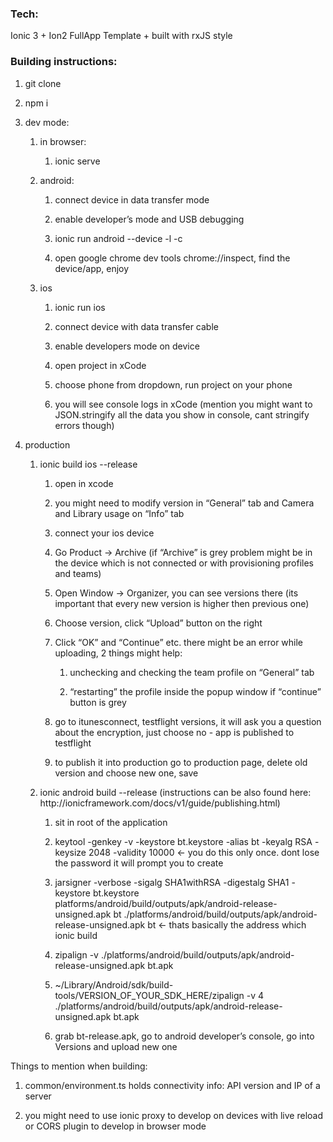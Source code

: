 <h3 dir="ltr">
    Tech:
</h3>
<p dir="ltr">
    Ionic 3 + Ion2 FullApp Template + built with rxJS style
</p>
<h3 dir="ltr">
    Building instructions:
</h3>
<ol>
    <li dir="ltr">
        <p dir="ltr">
            git clone
        </p>
    </li>
    <li dir="ltr">
        <p dir="ltr">
            npm i
        </p>
    </li>
    <li dir="ltr">
        <p dir="ltr">
            dev mode:
        </p>
    </li>
    <ol>
        <li dir="ltr">
            <p dir="ltr">
                in browser:
            </p>
        </li>
        <ol>
            <li dir="ltr">
                <p dir="ltr">
                    ionic serve
                </p>
            </li>
        </ol>
        <li dir="ltr">
            <p dir="ltr">
                android:
            </p>
        </li>
        <ol>
            <li dir="ltr">
                <p dir="ltr">
                    connect device in data transfer mode
                </p>
            </li>
            <li dir="ltr">
                <p dir="ltr">
                    enable developer’s mode and USB debugging
                </p>
            </li>
            <li dir="ltr">
                <p dir="ltr">
                    ionic run android --device -l -c
                </p>
            </li>
            <li dir="ltr">
                <p dir="ltr">
                    open google chrome dev tools chrome://inspect, find the
                    device/app, enjoy
                </p>
            </li>
        </ol>
        <li dir="ltr">
            <p dir="ltr">
                ios
            </p>
        </li>
        <ol>
            <li dir="ltr">
                <p dir="ltr">
                    ionic run ios
                </p>
            </li>
            <li dir="ltr">
                <p dir="ltr">
                    connect device with data transfer cable
                </p>
            </li>
            <li dir="ltr">
                <p dir="ltr">
                    enable developers mode on device
                </p>
            </li>
            <li dir="ltr">
                <p dir="ltr">
                    open project in xCode
                </p>
            </li>
            <li dir="ltr">
                <p dir="ltr">
                    choose phone from dropdown, run project on your phone
                </p>
            </li>
            <li dir="ltr">
                <p dir="ltr">
                    you will see console logs in xCode (mention you might want
                    to JSON.stringify all the data you show in console, cant
                    stringify errors though)
                </p>
            </li>
        </ol>
    </ol>
    <li dir="ltr">
        <p dir="ltr">
            production
        </p>
    </li>
    <ol>
        <li dir="ltr">
            <p dir="ltr">
                ionic build ios --release
            </p>
        </li>
        <ol>
            <li dir="ltr">
                <p dir="ltr">
                    open in xcode
                </p>
            </li>
            <li dir="ltr">
                <p dir="ltr">
                    you might need to modify version in “General” tab and
                    Camera and Library usage on “Info” tab
                </p>
            </li>
            <li dir="ltr">
                <p dir="ltr">
                    connect your ios device
                </p>
            </li>
            <li dir="ltr">
                <p dir="ltr">
                    Go Product -&gt; Archive (if “Archive” is grey problem
                    might be in the device which is not connected or with
                    provisioning profiles and teams)
                </p>
            </li>
            <li dir="ltr">
                <p dir="ltr">
                    Open Window -&gt; Organizer, you can see versions there
                    (its important that every new version is higher then
                    previous one)
                </p>
            </li>
            <li dir="ltr">
                <p dir="ltr">
                    Choose version, click “Upload” button on the right
                </p>
            </li>
            <li dir="ltr">
                <p dir="ltr">
                    Click “OK” and “Continue” etc. there might be an error
                    while uploading, 2 things might help:
                </p>
            </li>
            <ol>
                <li dir="ltr">
                    <p dir="ltr">
                        unchecking and checking the team profile on “General”
                        tab
                    </p>
                </li>
                <li dir="ltr">
                    <p dir="ltr">
                        “restarting” the profile inside the popup window if
                        “continue” button is grey
                    </p>
                </li>
            </ol>
            <li dir="ltr">
                <p dir="ltr">
                    go to itunesconnect, testflight versions, it will ask you a
                    question about the encryption, just choose no - app is
                    published to testflight
                </p>
            </li>
            <li dir="ltr">
                <p dir="ltr">
                    to publish it into production go to production page, delete
                    old version and choose new one, save
                </p>
            </li>
        </ol>
        <li dir="ltr">
            <p dir="ltr">
                ionic android build --release (instructions can be also found
                here: http://ionicframework.com/docs/v1/guide/publishing.html)
            </p>
        </li>
        <ol>
            <li dir="ltr">
                <p dir="ltr">
                    sit in root of the application
                </p>
            </li>
            <li dir="ltr">
                <p dir="ltr">
                    keytool -genkey -v -keystore bt.keystore -alias bt -keyalg
                    RSA -keysize 2048 -validity 10000 ← you do this only once.
                    dont lose the password it will prompt you to create
                </p>
            </li>
            <li dir="ltr">
                <p dir="ltr">
                    jarsigner -verbose -sigalg SHA1withRSA -digestalg SHA1
                    -keystore bt.keystore
                    platforms/android/build/outputs/apk/android-release-unsigned.apk
                    bt
                    ./platforms/android/build/outputs/apk/android-release-unsigned.apk
                    bt ← thats basically the address which ionic build
                </p>
            </li>
            <li dir="ltr">
                <p dir="ltr">
                    zipalign -v
                    ./platforms/android/build/outputs/apk/android-release-unsigned.apk
                    bt.apk
                </p>
            </li>
            <li dir="ltr">
                <p dir="ltr">
                    ~/Library/Android/sdk/build-tools/VERSION_OF_YOUR_SDK_HERE/zipalign
                    -v 4
                    ./platforms/android/build/outputs/apk/android-release-unsigned.apk
                    bt.apk
                </p>
            </li>
            <li dir="ltr">
                <p dir="ltr">
                    grab bt-release.apk, go to android developer’s console, go
                    into Versions and upload new one
                </p>
            </li>
        </ol>
    </ol>
</ol>
<p dir="ltr">
    Things to mention when building:
</p>
<ol>
    <li dir="ltr">
        <p dir="ltr">
            common/environment.ts holds connectivity info: API version and IP
            of a server
        </p>
    </li>
    <li dir="ltr">
        <p dir="ltr">
            you might need to use ionic proxy to develop on devices with live
            reload or CORS plugin to develop in browser mode
        </p>
    </li>
</ol>